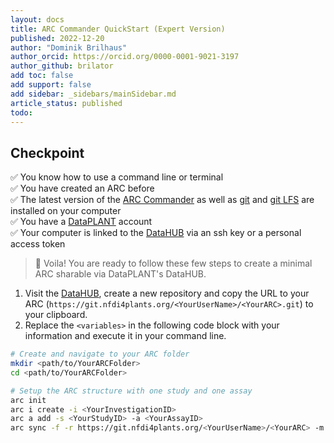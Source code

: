 ```yaml
---
layout: docs
title: ARC Commander QuickStart (Expert Version)
published: 2022-12-20
author: "Dominik Brilhaus"
author_orcid: https://orcid.org/0000-0001-9021-3197
author_github: brilator
add toc: false
add support: false
add sidebar: _sidebars/mainSidebar.md
article_status: published
todo:
---
```


## Checkpoint

:white_check_mark: You know how to use a command line or terminal  
:white_check_mark: You have created an ARC before  
:white_check_mark: The latest version of the [ARC Commander](https://github.com/nfdi4plants/arcCommander/releases) as well as [git](https://git-scm.com/downloads) and [git LFS](https://git-lfs.github.com/) are installed on your computer  
:white_check_mark: You have a [DataPLANT](https://register.nfdi4plants.org) account  
:white_check_mark: Your computer is linked to the [DataHUB](https://git.nfdi4plants.org) via an ssh key or a personal access token  

> :rocket: Voila! You are ready to follow these few steps to create a minimal ARC sharable via DataPLANT's DataHUB.

1. Visit the [DataHUB](https://git.nfdi4plants.org), create a new repository and copy the URL to your ARC (`https://git.nfdi4plants.org/<YourUserName>/<YourARC>.git`) to your clipboard.
2. Replace the `<variables>` in the following code block with your information and execute it in your command line.

```bash
# Create and navigate to your ARC folder
mkdir <path/to/YourARCFolder>
cd <path/to/YourARCFolder>

# Setup the ARC structure with one study and one assay
arc init
arc i create -i <YourInvestigationID>
arc a add -s <YourStudyID> -a <YourAssayID>
arc sync -f -r https://git.nfdi4plants.org/<YourUserName>/<YourARC> -m "initialize ARC structure"
```
